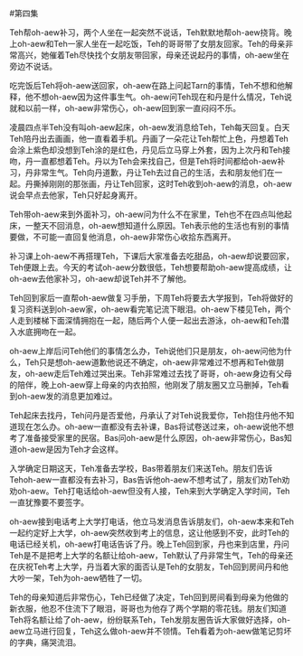 #第四集

   Teh帮oh-aew补习，两个人坐在一起突然不说话，Teh默默地帮oh-aew挠背。晚上oh-aew和Teh一家人坐在一起吃饭，Teh的哥哥带了女朋友回家。Teh的母亲非常高兴，她催着Teh尽快找个女朋友带回家，母亲还说起丹的事情，oh-aew坐在旁边不说话。

   吃完饭后Teh将oh-aew送回家，oh-aew在路上问起Tarn的事情，Teh不想和他解释，他不想oh-aew因为这件事生气。oh-aew问Teh现在和丹是什么情况，Teh说就和以前一样，oh-aew非常伤心，oh-aew回到家一直闷闷不乐。

   凌晨四点半Teh没有叫oh-aew起床，oh-aew发消息给Teh，Teh每天回复。白天Teh陪丹出去画画，他一直看着手机。丹画了一朵花让Teh帮忙上色，丹想着Teh会涂上紫色却没想到Teh涂的是红色，丹见后立马穿上外套，因为上次丹和Teh接吻，丹一直都想着Teh。丹以为Teh会来找自己，但是Teh将时间都给oh-aew补习，丹非常生气。Teh向丹道歉，丹让Teh去过自己的生活，去和朋友他们在一起。丹撕掉刚刚的那张画，丹让Teh回家，这时Teh收到oh-aew的消息，oh-aew说会早点去他家，Teh只好起身离开。

   Teh带oh-aew来到外面补习，oh-aew问为什么不在家里，Teh也不在四点叫他起床，一整天不回消息，oh-aew想知道什么原因。Teh表示他的生活也有别的事情要做，不可能一直回复他消息，oh-aew非常伤心收拾东西离开。

   补习课上oh-aew不再搭理Teh，下课后大家准备去吃甜品，oh-aew却说要回家，Teh便跟上去。今天的考试oh-aew分数很低，Teh想要帮助oh-aew提高成绩，让oh-aew去他家补习，oh-aew却说Teh并不了解他。

   Teh回到家后一直帮oh-aew做复习手册，下周Teh将要去大学报到，Teh将做好的复习资料送到oh-aew家，oh-aew看完笔记流下眼泪。oh-aew下楼见Teh，两个人走到楼梯下面深情拥抱在一起，随后两个人便一起出去游泳，oh-aew和Teh潜入水底拥吻在一起。

   oh-aew上岸后问Teh他们的事情怎么办，Teh说他们只是朋友，oh-aew问他为什么，Teh只是想oh-aew道歉他说还不确定，oh-aew非常难过不想再和Teh做朋友，oh-aew走后Teh难过哭出来。Teh非常难过去找了哥哥，oh-aew身边有父母的陪伴，晚上oh-aew穿上母亲的内衣拍照，他刚发了朋友圈又立马删掉，Teh看到oh-aew发的消息更加难过。

   Teh起床去找丹，Teh问丹是否爱他，丹承认了对Teh说我爱你，Teh抱住丹他不知道现在怎么办。oh-aew一直都没有去补课，Bas将试卷送过来，oh-aew说他不想考了准备接受家里的民宿。Bas问oh-aew是什么原因，oh-aew非常伤心，Bas知道oh-aew是因为Teh才会这样。

   入学确定日期这天，Teh准备去学校，Bas带着朋友们来送Teh。朋友们告诉Tehoh-aew一直都没有去补习，Bas告诉他oh-aew不想考试了，朋友们劝Teh劝劝oh-aew。Teh打电话给oh-aew但没有人接，Teh来到大学确定入学时间，Teh一直犹豫要不要签字。

   oh-aew接到电话考上大学打电话，他立马发消息告诉朋友们，oh-aew本来和Teh一起约定好上大学，oh-aew突然收到考上的信息，这让他感到不安，此时Teh的电话已经关机，oh-aew打电话告诉了丹。晚上Teh回到家，丹也来到店里，丹问Teh是不是把考上大学的名额让给oh-aew，Teh默认了丹非常生气，Teh的母亲还在庆祝Teh考上大学，丹当着大家的面否认是Teh的女朋友，Teh回到房间丹和他大吵一架，Teh为oh-aew牺牲了一切。

   Teh的母亲知道后非常伤心，Teh已经做了决定，Teh回到房间看到母亲为他做的新衣服，他忍不住流下了眼泪，哥哥也为他存了两个学期的零花钱。朋友们知道Teh将名额让给了oh-aew，纷纷联系Teh，Teh发朋友圈告诉大家做好选择，oh-aew立马进行回复，Teh这么做oh-aew并不领情。Teh看着为oh-aew做笔记剪坏的字典，痛哭流泪。
